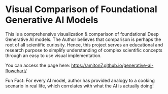 # Visual Comparison of Foundational Generative AI Models

This is a comprehensive visualization & comparison of foundational Deep Generative AI models. The Author believes that comparison is perhaps the root of all scientific curiosity. Hence, this project serves an educational and research purpose to simplify understanding of complex scientific concepts through an easy to use visual implementation.

You can access the page here: https://amiton7.github.io/generative-ai-flowchart/

Fun Fact:
For every AI model, author has provided analogy to a cooking scenario in real life, which correlates with what the AI is actually doing!

